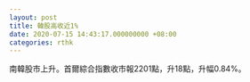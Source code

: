 ```yaml
---
layout: post
title: 韓股高收近1%
date: 2020-07-15 14:43:17.000000000 +08:00
categories: rthk
---
```


南韓股市上升。首爾綜合指數收市報2201點，升18點，升幅0.84%。
